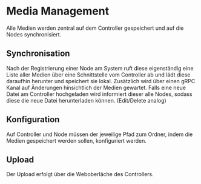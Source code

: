 # Media Management

Alle Medien werden zentral auf dem Controller gespeichert und auf die Nodes synchronisiert.

## Synchronisation
Nach der Registrierung einer Node am System ruft diese eigenständig eine Liste aller Medien über eine Schnittstelle vom Controller ab und lädt diese daraufhin herunter und speichert sie lokal.
Zusätzlich wird über einen gRPC Kanal auf Änderungen hinsichtlich der Medien gewartet.
Falls eine neue Datei am Controller hochgeladen wird informiert dieser alle Nodes, sodass diese die neue Datei herunterladen können. (Edit/Delete analog)

## Konfiguration
Auf Controller und Node müssen der jeweilige Pfad zum Ordner, indem die Medien gespeichert werden sollen, konfiguriert werden.

## Upload
Der Upload erfolgt über die Weboberläche des Controllers.
